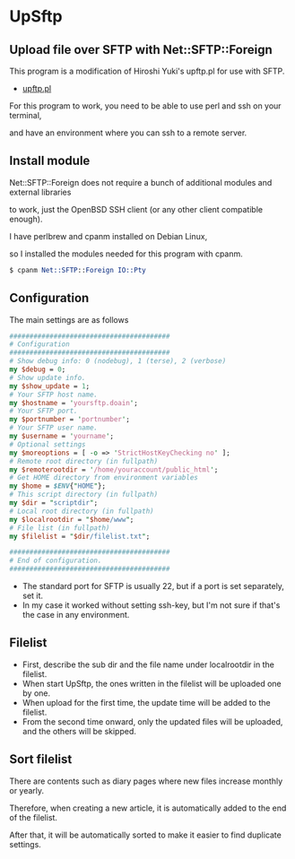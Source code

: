 # UpSftp

## Upload file over SFTP with Net::SFTP::Foreign

This program is a modification of Hiroshi Yuki's upftp.pl for use with SFTP.

- [upftp.pl](https://gist.github.com/hyuki0000/f58ccabccba37b93dbb5823d4f019341) 

For this program to work, you need to be able to use perl and ssh on your terminal,

and have an environment where you can ssh to a remote server.

## Install module

Net::SFTP::Foreign does not require a bunch of additional modules and external libraries

to work, just the OpenBSD SSH client (or any other client compatible enough).

I have perlbrew and cpanm installed on Debian Linux, 

so I installed the modules needed for this program with cpanm.

```perl
$ cpanm Net::SFTP::Foreign IO::Pty
```

## Configuration

The main settings are as follows

```perl
########################################
# Configuration
########################################
# Show debug info: 0 (nodebug), 1 (terse), 2 (verbose)
my $debug = 0;
# Show update info.
my $show_update = 1;
# Your SFTP host name.
my $hostname = 'yoursftp.doain';
# Your SFTP port.
my $portnumber = 'portnumber';
# Your SFTP user name.
my $username = 'yourname';
# Optional settings
my $moreoptions = [ -o => 'StrictHostKeyChecking no' ];
# Remote root directory (in fullpath)
my $remoterootdir = '/home/youraccount/public_html';
# Get HOME directory from environment variables
my $home = $ENV{"HOME"};
# This script directory (in fullpath)
my $dir = "scriptdir";
# Local root directory (in fullpath)
my $localrootdir = "$home/www";
# File list (in fullpath)
my $filelist = "$dir/filelist.txt";

########################################
# End of configuration.
########################################
```

- The standard port for SFTP is usually 22, but if a port is set separately, set it.
- In my case it worked without setting ssh-key, but I'm not sure if that's the case in any environment.

## Filelist

- First, describe the sub dir and the file name under localrootdir in the filelist.
- When start UpSftp, the ones written in the filelist will be uploaded one by one.
- When upload for the first time, the update time will be added to the filelist.
- From the second time onward, only the updated files will be uploaded, and the others will be skipped.

## Sort filelist 

There are contents such as diary pages where new files increase monthly or yearly.

Therefore, when creating a new article, it is automatically added to the end of the filelist.

After that, it will be automatically sorted to make it easier to find duplicate settings.


